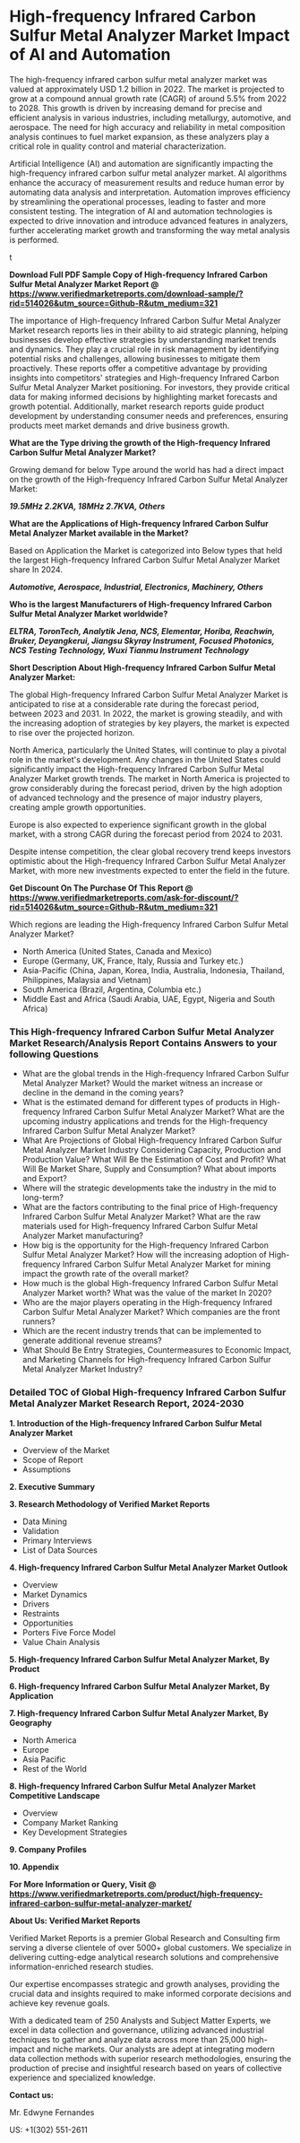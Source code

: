 <meta name="title" content="Global  High-frequency Infrared Carbon Sulfur Metal Analyzer Market Impact of AI and Automation"><meta name="description" content="  The high-frequency infrared carbon sulfur metal analyzer market was valued at approximately USD 1.2 billion in 2022. The market is projected to grow at a compound an"><meta name="title" content=" High-frequency Infrared Carbon Sulfur Metal Analyzer Market Size, Share, Scope, Trends, Growth, Opportunities, Analysis, Forecast"> <h1>High-frequency Infrared Carbon Sulfur Metal Analyzer Market Impact of AI and Automation</h1> <p>The high-frequency infrared carbon sulfur metal analyzer market was valued at approximately USD 1.2 billion in 2022. The market is projected to grow at a compound annual growth rate (CAGR) of around 5.5% from 2022 to 2028. This growth is driven by increasing demand for precise and efficient analysis in various industries, including metallurgy, automotive, and aerospace. The need for high accuracy and reliability in metal composition analysis continues to fuel market expansion, as these analyzers play a critical role in quality control and material characterization.</p> <p>Artificial Intelligence (AI) and automation are significantly impacting the high-frequency infrared carbon sulfur metal analyzer market. AI algorithms enhance the accuracy of measurement results and reduce human error by automating data analysis and interpretation. Automation improves efficiency by streamlining the operational processes, leading to faster and more consistent testing. The integration of AI and automation technologies is expected to drive innovation and introduce advanced features in analyzers, further accelerating market growth and transforming the way metal analysis is performed.</p> t</p><p id="" class=""><strong>Download Full PDF Sample Copy of High-frequency Infrared Carbon Sulfur Metal Analyzer Market Report @ <a href="https://www.verifiedmarketreports.com/download-sample/?rid=514026&utm_source=Github-R&utm_medium=321" target="_blank">https://www.verifiedmarketreports.com/download-sample/?rid=514026&utm_source=Github-R&utm_medium=321</a></strong></p><p>The importance of&nbsp;High-frequency Infrared Carbon Sulfur Metal Analyzer Market research reports lies in their ability to aid strategic planning, helping businesses develop effective strategies by understanding market trends and dynamics. They play a crucial role in risk management by identifying potential risks and challenges, allowing businesses to mitigate them proactively. These reports offer a competitive advantage by providing insights into competitors' strategies and High-frequency Infrared Carbon Sulfur Metal Analyzer Market positioning. For investors, they provide critical data for making informed decisions by highlighting market forecasts and growth potential. Additionally, market research reports guide product development by understanding consumer needs and preferences, ensuring products meet market demands and drive business growth.</p><p><strong>What are the&nbsp;Type driving the growth of the High-frequency Infrared Carbon Sulfur Metal Analyzer Market?</strong></p><p id="" class="">Growing demand for below Type around the world has had a direct impact on the growth of the High-frequency Infrared Carbon Sulfur Metal Analyzer Market:</p><em><strong>19.5MHz 2.2KVA, 18MHz 2.7KVA, Others</strong></em></p><strong>What are the&nbsp;Applications&nbsp;of High-frequency Infrared Carbon Sulfur Metal Analyzer Market available in the Market?</strong></p><p id="" class="">Based on Application the Market is categorized into Below types that held the largest High-frequency Infrared Carbon Sulfur Metal Analyzer Market share In 2024.</p><em><strong>Automotive, Aerospace, Industrial, Electronics, Machinery, Others</strong></em></p><strong>Who is the largest Manufacturers of High-frequency Infrared Carbon Sulfur Metal Analyzer Market worldwide?</strong></p><p><em><strong>ELTRA, ToronTech, Analytik Jena, NCS, Elementar, Horiba, Reachwin, Bruker, Deyangkerui, Jiangsu Skyray Instrument, Focused Photonics, NCS Testing Technology, Wuxi Tianmu Instrument Technology</strong></em></p><p id="" class=""><strong>Short Description About High-frequency Infrared Carbon Sulfur Metal Analyzer Market:</strong></p><p>The global High-frequency Infrared Carbon Sulfur Metal Analyzer Market is anticipated to rise at a considerable rate during the forecast period, between 2023 and 2031. In 2022, the market is growing steadily, and with the increasing adoption of strategies by key players, the market is expected to rise over the projected horizon.</p><p>North America, particularly the United States, will continue to play a pivotal role in the market's development. Any changes in the United States could significantly impact the High-frequency Infrared Carbon Sulfur Metal Analyzer Market growth trends. The market in North America is projected to grow considerably during the forecast period, driven by the high adoption of advanced technology and the presence of major industry players, creating ample growth opportunities.</p><p>Europe is also expected to experience significant growth in the global market, with a strong CAGR during the forecast period from 2024 to 2031.</p><p>Despite intense competition, the clear global recovery trend keeps investors optimistic about the High-frequency Infrared Carbon Sulfur Metal Analyzer Market, with more new investments expected to enter the field in the future.</p><p id="" class=""><strong>Get Discount On The Purchase Of This Report @ <a href="https://www.verifiedmarketreports.com/ask-for-discount/?rid=514026&utm_source=Github-R&utm_medium=321" target="_blank">https://www.verifiedmarketreports.com/ask-for-discount/?rid=514026&utm_source=Github-R&utm_medium=321</a></strong></p>Which regions are leading the High-frequency Infrared Carbon Sulfur Metal Analyzer Market?</p><ul><li>North America (United States, Canada and Mexico)</li><li>Europe (Germany, UK, France, Italy, Russia and Turkey etc.)</li><li>Asia-Pacific (China, Japan, Korea, India, Australia, Indonesia, Thailand, Philippines, Malaysia and Vietnam)</li><li>South America (Brazil, Argentina, Columbia etc.)</li><li>Middle East and Africa (Saudi Arabia, UAE, Egypt, Nigeria and South Africa)</li></ul><h3 id="" class="">This High-frequency Infrared Carbon Sulfur Metal Analyzer Market Research/Analysis Report Contains Answers to your following Questions</h3><ul><li>What are the global trends in the High-frequency Infrared Carbon Sulfur Metal Analyzer Market? Would the market witness an increase or decline in the demand in the coming years?</li><li>What is the estimated demand for different types of products in High-frequency Infrared Carbon Sulfur Metal Analyzer Market? What are the upcoming industry applications and trends for the High-frequency Infrared Carbon Sulfur Metal Analyzer Market?</li><li>What Are Projections of Global High-frequency Infrared Carbon Sulfur Metal Analyzer Market Industry Considering Capacity, Production and Production Value? What Will Be the Estimation of Cost and Profit? What Will Be Market Share, Supply and Consumption? What about imports and Export?</li><li>Where will the strategic developments take the industry in the mid to long-term?</li><li>What are the factors contributing to the final price of High-frequency Infrared Carbon Sulfur Metal Analyzer Market? What are the raw materials used for High-frequency Infrared Carbon Sulfur Metal Analyzer Market manufacturing?</li><li>How big is the opportunity for the High-frequency Infrared Carbon Sulfur Metal Analyzer Market? How will the increasing adoption of High-frequency Infrared Carbon Sulfur Metal Analyzer Market for mining impact the growth rate of the overall market?</li><li>How much is the global High-frequency Infrared Carbon Sulfur Metal Analyzer Market worth? What was the value of the market In 2020?</li><li>Who are the major players operating in the High-frequency Infrared Carbon Sulfur Metal Analyzer Market? Which companies are the front runners?</li><li>Which are the recent industry trends that can be implemented to generate additional revenue streams?</li><li>What Should Be Entry Strategies, Countermeasures to Economic Impact, and Marketing Channels for High-frequency Infrared Carbon Sulfur Metal Analyzer Market Industry?</li></ul><h3 id="" class="">Detailed TOC of Global High-frequency Infrared Carbon Sulfur Metal Analyzer Market Research Report, 2024-2030</h3><p id="" class=""><strong>1. Introduction of the High-frequency Infrared Carbon Sulfur Metal Analyzer Market</strong></p><ul><li>Overview of the Market</li><li>Scope of Report</li><li>Assumptions</li></ul><p id="" class=""><strong>2. Executive Summary</strong></p><p id="" class=""><strong>3. Research Methodology of Verified Market Reports</strong></p><ul><li>Data Mining</li><li>Validation</li><li>Primary Interviews</li><li>List of Data Sources</li></ul><p id="" class=""><strong>4. High-frequency Infrared Carbon Sulfur Metal Analyzer Market Outlook</strong></p><ul><li>Overview</li><li>Market Dynamics</li><li>Drivers</li><li>Restraints</li><li>Opportunities</li><li>Porters Five Force Model</li><li>Value Chain Analysis</li></ul><p id="" class=""><strong>5. High-frequency Infrared Carbon Sulfur Metal Analyzer Market, By Product</strong></p><p id="" class=""><strong>6. High-frequency Infrared Carbon Sulfur Metal Analyzer Market, By Application</strong></p><p id="" class=""><strong>7. High-frequency Infrared Carbon Sulfur Metal Analyzer Market, By Geography</strong></p><ul><li>North America</li><li>Europe</li><li>Asia Pacific</li><li>Rest of the World</li></ul><p id="" class=""><strong>8. High-frequency Infrared Carbon Sulfur Metal Analyzer Market Competitive Landscape</strong></p><ul><li>Overview</li><li>Company Market Ranking</li><li>Key Development Strategies</li></ul><p id="" class=""><strong>9. Company Profiles</strong></p><p id="" class=""><strong>10. Appendix</strong></p><p id="" class=""><strong>For More Information or Query, Visit @ <a href="https://www.verifiedmarketreports.com/product/high-frequency-infrared-carbon-sulfur-metal-analyzer-market/" target="_blank">https://www.verifiedmarketreports.com/product/high-frequency-infrared-carbon-sulfur-metal-analyzer-market/</a></strong></p><p id="" class=""><strong>About Us: Verified Market Reports</strong></p><p id="" class="">Verified Market Reports is a premier Global Research and Consulting firm serving a diverse clientele of over 5000+ global customers. We specialize in delivering cutting-edge analytical research solutions and comprehensive information-enriched research studies.</p><p id="" class="">Our expertise encompasses strategic and growth analyses, providing the crucial data and insights required to make informed corporate decisions and achieve key revenue goals.</p><p id="" class="">With a dedicated team of 250 Analysts and Subject Matter Experts, we excel in data collection and governance, utilizing advanced industrial techniques to gather and analyze data across more than 25,000 high-impact and niche markets. Our analysts are adept at integrating modern data collection methods with superior research methodologies, ensuring the production of precise and insightful research based on years of collective experience and specialized knowledge.</p><p id="" class=""><strong>Contact us:</strong></p><p id="" class="">Mr. Edwyne Fernandes</p><p id="" class="">US: +1(302) 551-2611</p>